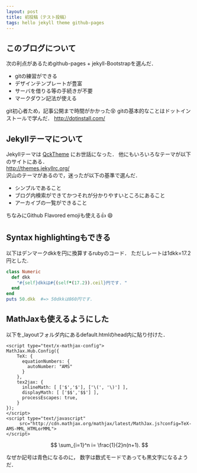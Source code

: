 ```yaml
---
layout: post
title: 初投稿（テスト投稿）
tags: hello jekyll theme github-pages
---
```

<!--eye_catch: http://jekyllrb.com/img/logo-2x.png-->

## このブログについて
次の利点があるためgithub-pages + jekyll-Bootstrapを選んだ．

- gitの練習ができる
- デザインテンプレートが豊富
- サーバを借りる等の手続きが不要
- マークダウン記法が使える

git初心者ため，記事公開まで時間がかかった:dizzy_face:
gitの基本的なことはドットインストールで学んだ．
<http://dotinstall.com/>

<!--more-->

## Jekyllテーマについて 
Jekyllテーマは
[QckTheme](https://github.com/qckanemoto/jekyll-qck-theme)
にお世話になった．
他にもいろいろなテーマが以下のサイトにある．  
<http://themes.jekyllrc.org/>  
沢山のテーマがあるので，迷ったが以下の基準で選んだ．

- シンプルであること
- ブログ内検索ができてかつそれが分かりやすいところにあること
- アーカイブの一覧ができること

ちなみにGithub Flavored emojiも使える:+1: :smile:




## Syntax highlightingもできる
以下はデンマークdkkを円に換算するrubyのコード．
ただしレートは1dkk=17.2円とした. 

~~~ruby
class Numeric
  def dkk
    "#{self}dkkは#{(self*(17.2)).ceil}円です. "
  end
end
puts 50.dkk  #=> 50dkkは860円です.
~~~

## MathJaxも使えるようにした
以下を_layoutフォルダ内にあるdefault.htmlのhead内に貼り付けた．

~~~
<script type="text/x-mathjax-config">
MathJax.Hub.Config({
	TeX: {
	  equationNumbers: {
		autoNumber: "AMS"
	  }
	},
	tex2jax: {
	  inlineMath: [ ['$','$'], ['\(', '\)'] ],
	  displayMath: [ ['$$','$$'] ],
	  processEscapes: true,
	}
});
</script>
<script type="text/javascript"
	 src="http://cdn.mathjax.org/mathjax/latest/MathJax.js?config=TeX-AMS-MML_HTMLorMML">
</script>
~~~

$$ \sum_{i=1}^n i= \frac{1}{2}n(n+1). $$

なぜか記号は青色になるのに，
数字は数式モードであっても黒文字になるようだ．


